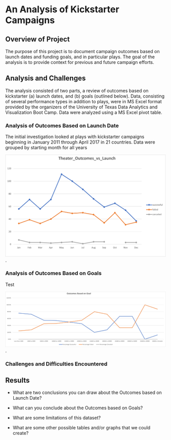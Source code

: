 # An Analysis of Kickstarter Campaigns

## Overview of Project

The purpose of this project is to document campaign outcomes based on launch dates and funding goals, and in particular plays. The goal of the analysis is to provide context for previous and future campaign efforts.   

## Analysis and Challenges

The analysis consisted of two parts, a review of outcomes based on kickstarter (a) launch dates, and (b) goals (outlined below). Data, consisting of several performance types in addition to plays, were in MS Excel format provided by the organizers of the University of Texas Data Analytics and Visualization Boot Camp. Data were analyzed using a MS Excel pivot table. 

### Analysis of Outcomes Based on Launch Date

The initial investigation looked at plays with kickstarter campaigns beginning in January 2011 through April 2017 in 21 countries. Data were grouped by starting month for all years

![Theater Outcomes vs Launch](Theater_Outcomes_vs_Launch.png).

### Analysis of Outcomes Based on Goals

Test 

![Outcomes Based on Goal](Outcomes_Based_on_Goal.png).

### Challenges and Difficulties Encountered

## Results

- What are two conclusions you can draw about the Outcomes based on Launch Date?

- What can you conclude about the Outcomes based on Goals?

- What are some limitations of this dataset?

- What are some other possible tables and/or graphs that we could create?
